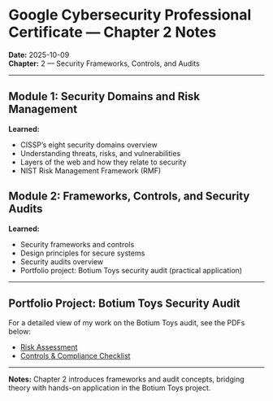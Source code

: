# Google Cybersecurity Professional Certificate — Chapter 2 Notes
**Date:** 2025-10-09  
**Chapter:** 2 — Security Frameworks, Controls, and Audits

---

## Module 1: Security Domains and Risk Management
**Learned:**
- CISSP’s eight security domains overview
- Understanding threats, risks, and vulnerabilities
- Layers of the web and how they relate to security
- NIST Risk Management Framework (RMF)

## Module 2: Frameworks, Controls, and Security Audits
**Learned:**
- Security frameworks and controls
- Design principles for secure systems
- Security audits overview
- Portfolio project: Botium Toys security audit (practical application)

---

## Portfolio Project: Botium Toys Security Audit

For a detailed view of my work on the Botium Toys audit, see the PDFs below:

- [Risk Assessment](botium-risk-assessment.pdf)  
- [Controls & Compliance Checklist](botium-controls-checklist.pdf)

---

**Notes:** Chapter 2 introduces frameworks and audit concepts, bridging theory with hands-on application in the Botium Toys project.
